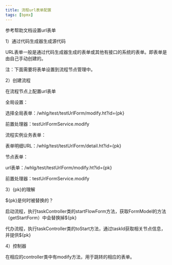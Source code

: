 ```yaml
---
title: 流程url表单配置
tags: [bpmx]
---
```


参考帮助文档设置url表单

1）通过代码生成器生成源代码

URL表单一般是通过代码生成器生成的表单或其他有接口的系统的表单。即表单是由自己手动创建的。

注：下面需要将表单设置到流程节点管理中。

2）创建流程

在流程节点上配置url表单

全局设置：

选择全局表单：/whlg/test/testUrlForm/modify.ht?id={pk}

前置处理器：testUrlFormService.modify

流程实例业务表单：

表单明细URL：/whlg/test/testUrlForm/detail.ht?id={pk}

节点表单：

url表单：/whlg/test/testUrlForm/modify.ht?id={pk}

前置处理器：testUrlFormService.modify

3）{pk}的理解

${pk}是何时被替换的？

启动流程，执行taskController类的startFlowForm方法，获取FormModel的方法（getStartForm）中会替换掉${pk}

代办流程，执行taskController类的toStart方法，通过taskId获取相关节点信息，并提供${pk}

4）控制器

在相应的controller类中有modify方法，用于跳转的相应的表单。